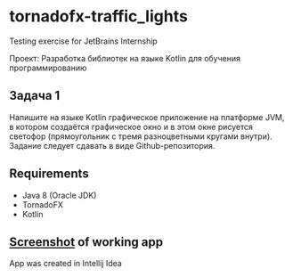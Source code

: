 # tornadofx-traffic_lights
Testing exercise for JetBrains Internship

Проект: Разработка библиотек на языке Kotlin для обучения программированию

## Задача 1
Напишите на языке Kotlin графическое приложение на платформе JVM, в котором создаётся графическое окно и в этом окне рисуется светофор 
(прямоугольник с тремя разноцветными кругами внутри). Задание следует сдавать в виде Github-репозитория.

## Requirements
 - Java 8 (Oracle JDK)
 - TornadoFX
 - Kotlin

## [Screenshot](https://github.com/olli2017/tornadofx-traffic_lights/blob/master/Screenshot.png) of working app

App was created in Intellij Idea
